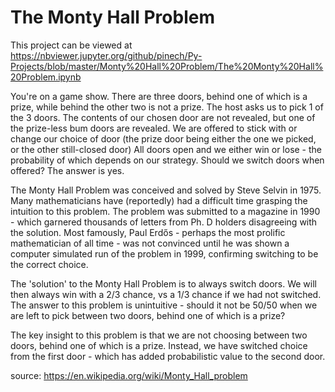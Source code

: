 # The Monty Hall Problem

This project can be viewed at https://nbviewer.jupyter.org/github/pinech/Py-Projects/blob/master/Monty%20Hall%20Problem/The%20Monty%20Hall%20Problem.ipynb

You're on a game show. There are three doors, behind one of which is a prize, while behind the other two is not a prize.
The host asks us to pick 1 of the 3 doors. The contents of our chosen door are not revealed, but one of the prize-less bum doors are revealed.
We are offered to stick with or change our choice of door (the prize door being either the one we picked, or the other still-closed door)
All doors open and we either win or lose - the probability of which depends on our strategy.
Should we switch doors when offered? The answer is yes. 

The Monty Hall Problem was conceived and solved by Steve Selvin in 1975.
Many mathematicians have (reportedly) had a difficult time grasping the intuition to this problem.
The problem was submitted to a magazine in 1990 - which garnered thousands of letters from Ph. D holders disagreeing with the solution.
Most famously, Paul Erdős - perhaps the most prolific mathematician of all time - was not convinced until he was shown a computer simulated run of the problem in 1999, confirming switching to be the correct choice.

The 'solution' to the Monty Hall Problem is to always switch doors. We will then always win with a 2/3 chance, vs a 1/3 chance if we had not switched. 
The answer to this problem is unintuitive - should it not be 50/50 when we are left to pick between two doors, behind one of which is a prize?

The key insight to this problem is that we are not choosing between two doors, behind one of which is a prize. 
Instead, we have switched choice from the first door - which has added probabilistic value to the second door. 


source: https://en.wikipedia.org/wiki/Monty_Hall_problem
